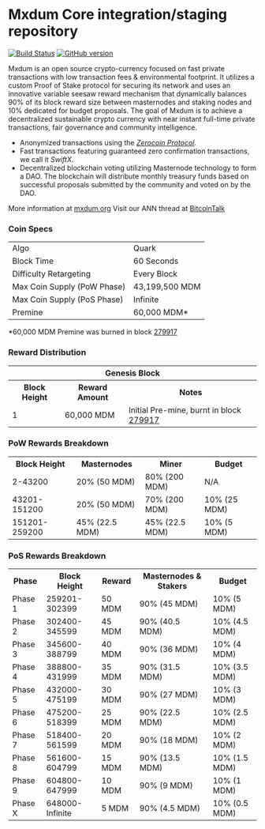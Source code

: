 Mxdum Core integration/staging repository
=====================================

[![Build Status](https://travis-ci.org/Mxdum-Project/Mxdum.svg?branch=master)](https://travis-ci.org/Mxdum-Project/Mxdum) [![GitHub version](https://badge.fury.io/gh/Mxdum-Project%2FMxdum.svg)](https://badge.fury.io/gh/Mxdum-Project%2FMxdum)

Mxdum is an open source crypto-currency focused on fast private transactions with low transaction fees & environmental footprint.  It utilizes a custom Proof of Stake protocol for securing its network and uses an innovative variable seesaw reward mechanism that dynamically balances 90% of its block reward size between masternodes and staking nodes and 10% dedicated for budget proposals. The goal of Mxdum is to achieve a decentralized sustainable crypto currency with near instant full-time private transactions, fair governance and community intelligence.
- Anonymized transactions using the [_Zerocoin Protocol_](http://www.mxdum.org/zmdm).
- Fast transactions featuring guaranteed zero confirmation transactions, we call it _SwiftX_.
- Decentralized blockchain voting utilizing Masternode technology to form a DAO. The blockchain will distribute monthly treasury funds based on successful proposals submitted by the community and voted on by the DAO.

More information at [mxdum.org](http://www.mxdum.org) Visit our ANN thread at [BitcoinTalk](http://www.bitcointalk.org/index.php?topic=1262920)

### Coin Specs
<table>
<tr><td>Algo</td><td>Quark</td></tr>
<tr><td>Block Time</td><td>60 Seconds</td></tr>
<tr><td>Difficulty Retargeting</td><td>Every Block</td></tr>
<tr><td>Max Coin Supply (PoW Phase)</td><td>43,199,500 MDM</td></tr>
<tr><td>Max Coin Supply (PoS Phase)</td><td>Infinite</td></tr>
<tr><td>Premine</td><td>60,000 MDM*</td></tr>
</table>

*60,000 MDM Premine was burned in block [279917](http://www.presstab.pw/phpexplorer/Mxdum/block.php?blockhash=206d9cfe859798a0b0898ab00d7300be94de0f5469bb446cecb41c3e173a57e0)

### Reward Distribution

<table>
<th colspan=4>Genesis Block</th>
<tr><th>Block Height</th><th>Reward Amount</th><th>Notes</th></tr>
<tr><td>1</td><td>60,000 MDM</td><td>Initial Pre-mine, burnt in block <a href="http://www.presstab.pw/phpexplorer/Mxdum/block.php?blockhash=206d9cfe859798a0b0898ab00d7300be94de0f5469bb446cecb41c3e173a57e0">279917</a></td></tr>
</table>

### PoW Rewards Breakdown

<table>
<th>Block Height</th><th>Masternodes</th><th>Miner</th><th>Budget</th>
<tr><td>2-43200</td><td>20% (50 MDM)</td><td>80% (200 MDM)</td><td>N/A</td></tr>
<tr><td>43201-151200</td><td>20% (50 MDM)</td><td>70% (200 MDM)</td><td>10% (25 MDM)</td></tr>
<tr><td>151201-259200</td><td>45% (22.5 MDM)</td><td>45% (22.5 MDM)</td><td>10% (5 MDM)</td></tr>
</table>

### PoS Rewards Breakdown

<table>
<th>Phase</th><th>Block Height</th><th>Reward</th><th>Masternodes & Stakers</th><th>Budget</th>
<tr><td>Phase 1</td><td>259201-302399</td><td>50 MDM</td><td>90% (45 MDM)</td><td>10% (5 MDM)</td></tr>
<tr><td>Phase 2</td><td>302400-345599</td><td>45 MDM</td><td>90% (40.5 MDM)</td><td>10% (4.5 MDM)</td></tr>
<tr><td>Phase 3</td><td>345600-388799</td><td>40 MDM</td><td>90% (36 MDM)</td><td>10% (4 MDM)</td></tr>
<tr><td>Phase 4</td><td>388800-431999</td><td>35 MDM</td><td>90% (31.5 MDM)</td><td>10% (3.5 MDM)</td></tr>
<tr><td>Phase 5</td><td>432000-475199</td><td>30 MDM</td><td>90% (27 MDM)</td><td>10% (3 MDM)</td></tr>
<tr><td>Phase 6</td><td>475200-518399</td><td>25 MDM</td><td>90% (22.5 MDM)</td><td>10% (2.5 MDM)</td></tr>
<tr><td>Phase 7</td><td>518400-561599</td><td>20 MDM</td><td>90% (18 MDM)</td><td>10% (2 MDM)</td></tr>
<tr><td>Phase 8</td><td>561600-604799</td><td>15 MDM</td><td>90% (13.5 MDM)</td><td>10% (1.5 MDM)</td></tr>
<tr><td>Phase 9</td><td>604800-647999</td><td>10 MDM</td><td>90% (9 MDM)</td><td>10% (1 MDM)</td></tr>
<tr><td>Phase X</td><td>648000-Infinite</td><td>5 MDM</td><td>90% (4.5 MDM)</td><td>10% (0.5 MDM)</td></tr>
</table>
